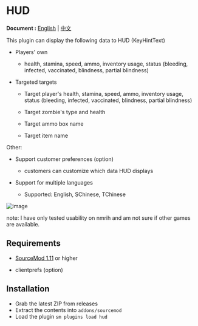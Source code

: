 # HUD

**Document :**  [English](./readme.md) | [中文](./readme-chi.md)

This plugin can display the following data to HUD (KeyHintText)

- Players' own

    - health, stamina, speed, ammo, inventory usage, status (bleeding, infected, vaccinated, blindness, partial blindness)

- Targeted targets

    - Target player's health, stamina, speed, ammo, inventory usage, status (bleeding, infected, vaccinated, blindness, partial blindness)

    - Target zombie's type and health

    - Target ammo box name

    - Target item name

Other:

- Support customer preferences (option)
    - customers can customize which data HUD displays

- Support for multiple languages
    - Supported: English, SChinese, TChinese


![image](./img/Img_230910_011443.png)

note: I have only tested usability on nmrih and am not sure if other games are available.


## Requirements

- [SourceMod 1.11](https://www.sourcemod.net/downloads.php?branch=stable) or higher

- clientprefs (option)

## Installation
- Grab the latest ZIP from releases
- Extract the contents into `addons/sourcemod`
- Load the plugin `sm plugins load hud`
